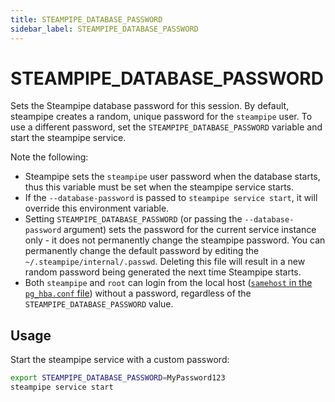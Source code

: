 ```yaml
---
title: STEAMPIPE_DATABASE_PASSWORD
sidebar_label: STEAMPIPE_DATABASE_PASSWORD
---
```



# STEAMPIPE_DATABASE_PASSWORD

Sets the Steampipe database password for this session.  By default, steampipe creates a random, unique password for the `steampipe` user.  To use a different password, set the `STEAMPIPE_DATABASE_PASSWORD` variable and start the steampipe service.

Note the following:
- Steampipe sets the `steampipe` user password when the database starts, thus this variable must be set when the steampipe service starts.
- If the `--database-password` is passed to `steampipe service start`, it will override this environment variable.
- Setting `STEAMPIPE_DATABASE_PASSWORD` (or passing the `--database-password` argument) sets the password for the current service instance only - it does not permanently change the steampipe password.  You can permanently change the default password by editing the `~/.steampipe/internal/.passwd`.  Deleting this file will result in a new random password being generated the next time Steampipe starts.
- Both `steampipe` and `root` can login from the local host ([`samehost` in the `pg_hba.conf` file](https://www.postgresql.org/docs/14/auth-pg-hba-conf.html)) without a password, regardless of the `STEAMPIPE_DATABASE_PASSWORD` value.


## Usage 
Start the steampipe service with a custom password:

```bash
export STEAMPIPE_DATABASE_PASSWORD=MyPassword123
steampipe service start
```

